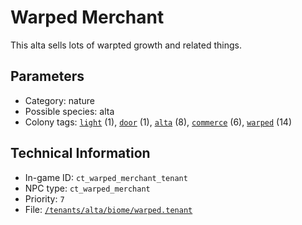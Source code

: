 # Warped Merchant

This alta sells lots of warpted growth and related things.

## Parameters

- Category: nature
- Possible species: alta
- Colony tags: [`light`](https://ceterai.github.io/MyEnternia/Wiki/Tags/Light) (1), [`door`](https://ceterai.github.io/MyEnternia/Wiki/Tags/Door) (1), [`alta`](https://ceterai.github.io/MyEnternia/Wiki/Tags/Alta) (8), [`commerce`](https://ceterai.github.io/MyEnternia/Wiki/Tags/Commerce) (6), [`warped`](https://ceterai.github.io/MyEnternia/Wiki/Tags/Warped) (14)

## Technical Information

- In-game ID: `ct_warped_merchant_tenant`
- NPC type: `ct_warped_merchant`
- Priority: `7`
- File: [`/tenants/alta/biome/warped.tenant`](https://github.com/Ceterai/Enternia/blob/main/tenants/alta/biome/warped.tenant)
